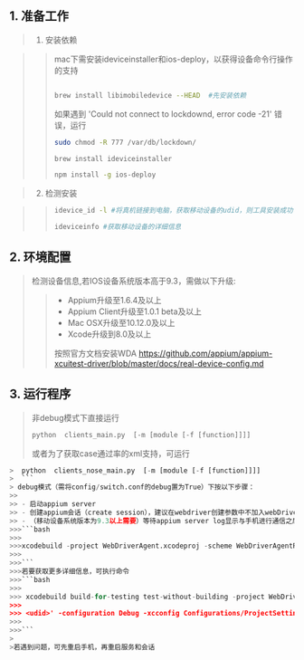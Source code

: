 ## 1. 准备工作

> 1. 安装依赖

>> mac下需安装ideviceinstaller和ios-deploy，以获得设备命令行操作的支持
>>
>> 
>>  ```bash
>>
>>  brew install libimobiledevice --HEAD  #先安装依赖
>>
>> ```
>> 
>> 如果遇到  'Could not connect to lockdownd, error code -21' 错误，运行
>> ```bash 
>> sudo chmod -R 777 /var/db/lockdown/
>> 
>> brew install ideviceinstaller
>> 
>> npm install -g ios-deploy
>> ```

>2. 检测安装

>>```bash
>> idevice_id -l #将真机链接到电脑，获取移动设备的udid，则工具安装成功
>>
>> ideviceinfo #获取移动设备的详细信息
>>```
>>


## 2. 环境配置
>
> 检测设备信息,若IOS设备系统版本高于9.3，需做以下升级:
>
>> - Appium升级至1.6.4及以上
>> - Appium Client升级至1.0.1 beta及以上
>> - Mac OSX升级至10.12.0及以上
>> - Xcode升级到8.0及以上
>>
>> 按照官方文档安装WDA https://github.com/appium/appium-xcuitest-driver/blob/master/docs/real-device-config.md
>>

## 3. 运行程序
> 非debug模式下直接运行  
>  ```python
>  python  clients_main.py  [-m [module [-f [function]]]] 
>  ```
> 或者为了获取case通过率的xml支持，可运行
```python
>  python  clients_nose_main.py  [-m [module [-f [function]]]] 
>  ```
> debug模式（需将config/switch.conf的debug置为True）下按以下步骤：
>>
>> - 启动appium server
>> - 创建appium会话（create session），建议在webdriver创建参数中不加入webDriverAgentUrl
>> - （移动设备系统版本为9.3以上需要）等待appium server log显示与手机进行通信之后，再启动移动设备中的WebDriverAgent， 默认使用8100端口进行通信，命令行下启动命令如下
>>>```bash
>>>
>>>xcodebuild -project WebDriverAgent.xcodeproj -scheme WebDriverAgentRunner -destination 'id=<udid>' test
>>>
>>>```
>>>若要获取更多详细信息，可执行命令
>>>```bash
>>>
>>> xcodebuild build-for-testing test-without-building -project WebDriverAgent.xcodeproj -scheme WebDriverAgentRunner -destination 'id=
>>>
>>> <udid>' -configuration Debug -xcconfig Configurations/ProjectSettings.xcconfig
>>> 
>>>```
>
>若遇到问题，可先重启手机，再重启服务和会话

